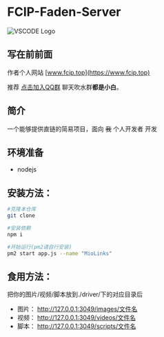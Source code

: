 # FCIP-Faden-Server

   ![VSCODE Logo](https://pi.fcip.top:4049/images/linklogo.gif)

## 写在前前面

作者个人网站 [www.fcip.top](https://www.fcip.top)

推荐 [点击加入QQ群](http://qm.qq.com/cgi-bin/qm/qr?_wv=1027&k=BPVotGnSlCdy9AWXKSw4WlY6XjgJ2Z7O&authKey=4Obq%2FxNAuF7qL3z96uXMoV8KqxiSbtTCbEjYIer38ZW6%2F%2BERcJMTg90BhGRh2iQJ&noverify=0&group_code=798543340) 聊天吹水群**都是小白**。

## 简介
一个能够提供直链的简易项目，面向 ~~我~~ 个人开发者 开发

## 环境准备
* nodejs

## 安装方法：

```bash
#克隆本仓库
git clone

#安装依赖
npm i 

#开始运行(pm2请自行安装)
pm2 start app.js --name "MioLinks"

```

## 食用方法：
把你的图片/视频/脚本放到./driver/下的对应目录后

- 图片：
  http://127.0.0.1:3049/images/文件名
- 视频：
  http://127.0.0.1:3049/videos/文件名
- 脚本：
  http://127.0.0.1:3049/scripts/文件名
